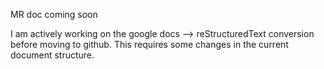 MR doc coming soon

I am actively working on the google docs --> reStructuredText conversion before moving to github.
This requires some changes in the current document structure.
